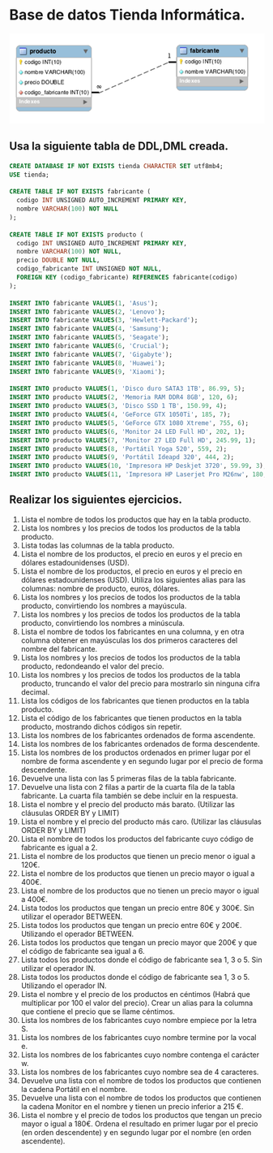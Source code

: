 # Base de datos Tienda Informática.


![Imagen de la base de datos](https://github.com/Blayneraptor/BBDD_SQL/blob/main/DQL/DQL_TIENDA_INFORMATICA/DQLTIENDA.png)


## Usa la siguiente tabla de DDL,DML creada.

```sql
CREATE DATABASE IF NOT EXISTS tienda CHARACTER SET utf8mb4;
USE tienda;

CREATE TABLE IF NOT EXISTS fabricante (
  codigo INT UNSIGNED AUTO_INCREMENT PRIMARY KEY,
  nombre VARCHAR(100) NOT NULL
);

CREATE TABLE IF NOT EXISTS producto (
  codigo INT UNSIGNED AUTO_INCREMENT PRIMARY KEY,
  nombre VARCHAR(100) NOT NULL,
  precio DOUBLE NOT NULL,
  codigo_fabricante INT UNSIGNED NOT NULL,
  FOREIGN KEY (codigo_fabricante) REFERENCES fabricante(codigo)
);

INSERT INTO fabricante VALUES(1, 'Asus');
INSERT INTO fabricante VALUES(2, 'Lenovo');
INSERT INTO fabricante VALUES(3, 'Hewlett-Packard');
INSERT INTO fabricante VALUES(4, 'Samsung');
INSERT INTO fabricante VALUES(5, 'Seagate');
INSERT INTO fabricante VALUES(6, 'Crucial');
INSERT INTO fabricante VALUES(7, 'Gigabyte');
INSERT INTO fabricante VALUES(8, 'Huawei');
INSERT INTO fabricante VALUES(9, 'Xiaomi');

INSERT INTO producto VALUES(1, 'Disco duro SATA3 1TB', 86.99, 5);
INSERT INTO producto VALUES(2, 'Memoria RAM DDR4 8GB', 120, 6);
INSERT INTO producto VALUES(3, 'Disco SSD 1 TB', 150.99, 4);
INSERT INTO producto VALUES(4, 'GeForce GTX 1050Ti', 185, 7);
INSERT INTO producto VALUES(5, 'GeForce GTX 1080 Xtreme', 755, 6);
INSERT INTO producto VALUES(6, 'Monitor 24 LED Full HD', 202, 1);
INSERT INTO producto VALUES(7, 'Monitor 27 LED Full HD', 245.99, 1);
INSERT INTO producto VALUES(8, 'Portátil Yoga 520', 559, 2);
INSERT INTO producto VALUES(9, 'Portátil Ideapd 320', 444, 2);
INSERT INTO producto VALUES(10, 'Impresora HP Deskjet 3720', 59.99, 3);
INSERT INTO producto VALUES(11, 'Impresora HP Laserjet Pro M26nw', 180, 3);

```


## Realizar los siguientes ejercicios.

1.	Lista el nombre de todos los productos que hay en la tabla producto.
2.	Lista los nombres y los precios de todos los productos de la tabla producto.
3.	Lista todas las columnas de la tabla producto.
4.	Lista el nombre de los productos, el precio en euros y el precio en dólares estadounidenses (USD).
5.	Lista el nombre de los productos, el precio en euros y el precio en dólares estadounidenses (USD). Utiliza los siguientes alias para las columnas: nombre de producto, euros, dólares.
6.	Lista los nombres y los precios de todos los productos de la tabla producto, convirtiendo los nombres a mayúscula.
7.	Lista los nombres y los precios de todos los productos de la tabla producto, convirtiendo los nombres a minúscula.
8.	Lista el nombre de todos los fabricantes en una columna, y en otra columna obtener en mayúsculas los dos primeros caracteres del nombre del fabricante.
9.	Lista los nombres y los precios de todos los productos de la tabla producto, redondeando el valor del precio.
10.	Lista los nombres y los precios de todos los productos de la tabla producto, truncando el valor del precio para mostrarlo sin ninguna cifra decimal.
11.	Lista los códigos de los fabricantes que tienen productos en la tabla producto.
12.	Lista el código de los fabricantes que tienen productos en la tabla producto, mostrando dichos códigos sin repetir.
13.	Lista los nombres de los fabricantes ordenados de forma ascendente.
14.	Lista los nombres de los fabricantes ordenados de forma descendente.
15.	Lista los nombres de los productos ordenados en primer lugar por el nombre de forma ascendente y en segundo lugar por el precio de forma descendente.
16.	Devuelve una lista con las 5 primeras filas de la tabla fabricante.
17.	Devuelve una lista con 2 filas a partir de la cuarta fila de la tabla fabricante. La cuarta fila también se debe incluir en la respuesta.
18.	Lista el nombre y el precio del producto más barato. (Utilizar las cláusulas ORDER BY y LIMIT)
19.	Lista el nombre y el precio del producto más caro. (Utilizar las cláusulas ORDER BY y LIMIT)
20.	Lista el nombre de todos los productos del fabricante cuyo código de fabricante es igual a 2.
21.	Lista el nombre de los productos que tienen un precio menor o igual a 120€.
22.	Lista el nombre de los productos que tienen un precio mayor o igual a 400€.
23.	Lista el nombre de los productos que no tienen un precio mayor o igual a 400€.
24.	Lista todos los productos que tengan un precio entre 80€ y 300€. Sin utilizar el operador BETWEEN.
25.	Lista todos los productos que tengan un precio entre 60€ y 200€. Utilizando el operador BETWEEN.
26.	Lista todos los productos que tengan un precio mayor que 200€ y que el código de fabricante sea igual a 6.
27.	Lista todos los productos donde el código de fabricante sea 1, 3 o 5. Sin utilizar el operador IN.
28.	Lista todos los productos donde el código de fabricante sea 1, 3 o 5. Utilizando el operador IN.
29.	Lista el nombre y el precio de los productos en céntimos (Habrá que multiplicar por 100 el valor del precio). Crear un alias para la columna que contiene el precio que se llame céntimos.
30.	Lista los nombres de los fabricantes cuyo nombre empiece por la letra S.
31.	Lista los nombres de los fabricantes cuyo nombre termine por la vocal e.
32.	Lista los nombres de los fabricantes cuyo nombre contenga el carácter w.
33.	Lista los nombres de los fabricantes cuyo nombre sea de 4 caracteres.
34.	Devuelve una lista con el nombre de todos los productos que contienen la cadena Portátil en el nombre.
35.	Devuelve una lista con el nombre de todos los productos que contienen la cadena Monitor en el nombre y tienen un precio inferior a 215 €.
36.	Lista el nombre y el precio de todos los productos que tengan un precio mayor o igual a 180€. Ordena el resultado en primer lugar por el precio (en orden descendente) y en segundo lugar por el nombre (en orden ascendente).
